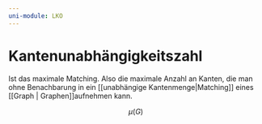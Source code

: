 ```yaml
---
uni-module: LKO
---
```


# Kantenunabhängigkeitszahl

Ist das maximale Matching. Also die maximale Anzahl an Kanten, die man ohne Benachbarung in ein [[unabhängige Kantenmenge|Matching]] eines [[Graph | Graphen]]aufnehmen kann.

$$\mu(G)$$
